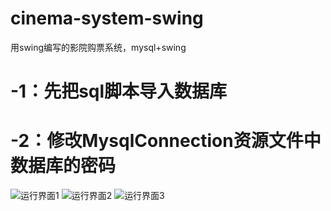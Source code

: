 # cinema-system-swing
用swing编写的影院购票系统，mysql+swing



# -1：先把sql脚本导入数据库
# -2：修改MysqlConnection资源文件中数据库的密码

![运行界面1](https://z3.ax1x.com/2021/07/13/WENbRA.png)
![运行界面2](https://z3.ax1x.com/2021/07/13/WENXsP.png)
![运行界面3](https://z3.ax1x.com/2021/07/13/WEUSIg.png)
